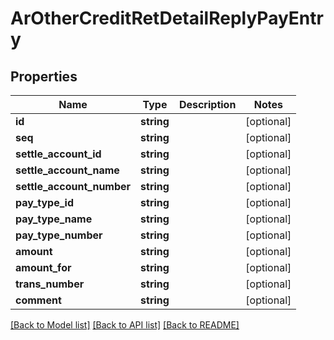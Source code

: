 # ArOtherCreditRetDetailReplyPayEntry

## Properties
Name | Type | Description | Notes
------------ | ------------- | ------------- | -------------
**id** | **string** |  | [optional] 
**seq** | **string** |  | [optional] 
**settle_account_id** | **string** |  | [optional] 
**settle_account_name** | **string** |  | [optional] 
**settle_account_number** | **string** |  | [optional] 
**pay_type_id** | **string** |  | [optional] 
**pay_type_name** | **string** |  | [optional] 
**pay_type_number** | **string** |  | [optional] 
**amount** | **string** |  | [optional] 
**amount_for** | **string** |  | [optional] 
**trans_number** | **string** |  | [optional] 
**comment** | **string** |  | [optional] 

[[Back to Model list]](../README.md#documentation-for-models) [[Back to API list]](../README.md#documentation-for-api-endpoints) [[Back to README]](../README.md)


